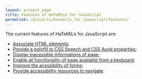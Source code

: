 ```yaml
---
layout: project_page
title: Features of HaTeMiLe for JavaScript
permalink: /projects/hatemile_for_javascript/features/
---
```


The current features of HaTeMiLe for JavaScript are:

* [Associate HTML elements](https://github.com/hatemile/hatemile-for-javascript/wiki/Associate-HTML-elements);
* [Provide a polyfill to CSS Speech and CSS Aural properties](https://github.com/hatemile/hatemile-for-javascript/wiki/Provide-a-polyfill-to-CSS-Speech-and-CSS-Aural-properties);
* [Display inacessible informations of page](https://github.com/hatemile/hatemile-for-javascript/wiki/Display-inacessible-informations-of-page);
* [Enable all functionality of page available from a keyboard](https://github.com/hatemile/hatemile-for-javascript/wiki/Enable-all-functionality-of-page-available-from-a-keyboard);
* [Improve the acessibility of forms](https://github.com/hatemile/hatemile-for-javascript/wiki/Improve-the-acessibility-of-forms);
* [Provide accessibility resources to navigate](https://github.com/hatemile/hatemile-for-javascript/wiki/Provide-accessibility-resources-to-navigate).
